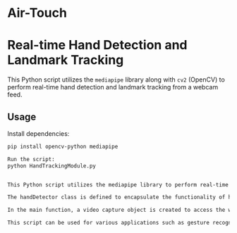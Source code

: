 # Air-Touch
# Real-time Hand Detection and Landmark Tracking

This Python script utilizes the `mediapipe` library along with `cv2` (OpenCV) to perform real-time hand detection and landmark tracking from a webcam feed.

## Usage

Install dependencies:

```bash
pip install opencv-python mediapipe

Run the script:
python HandTrackingModule.py


This Python script utilizes the mediapipe library to perform real-time hand detection and landmark tracking from webcam feed using the cv2 (OpenCV) library.

The handDetector class is defined to encapsulate the functionality of hand detection and landmark tracking. The constructor initializes the hand detection model with specified parameters such as mode, maxHands, modelComplexity, detectionCon, and trackCon. The findHands method processes the input image to detect hands and draws landmarks on the image if specified. The findPosition method extracts the landmark positions for each detected hand and returns them as a list.

In the main function, a video capture object is created to access the webcam feed. An instance of the handDetector class is then created. Inside the main loop, each frame from the webcam feed is processed to detect hands and track landmarks. The landmark positions are printed to the console, and the frame is displayed with the FPS (Frames Per Second) information. The loop continues until the user exits by pressing the 'q' key.

This script can be used for various applications such as gesture recognition, sign language translation, and virtual touch interfaces.
